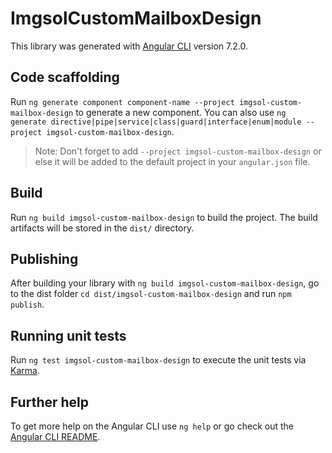 # ImgsolCustomMailboxDesign

This library was generated with [Angular CLI](https://github.com/angular/angular-cli) version 7.2.0.

## Code scaffolding

Run `ng generate component component-name --project imgsol-custom-mailbox-design` to generate a new component. You can also use `ng generate directive|pipe|service|class|guard|interface|enum|module --project imgsol-custom-mailbox-design`.
> Note: Don't forget to add `--project imgsol-custom-mailbox-design` or else it will be added to the default project in your `angular.json` file. 

## Build

Run `ng build imgsol-custom-mailbox-design` to build the project. The build artifacts will be stored in the `dist/` directory.

## Publishing

After building your library with `ng build imgsol-custom-mailbox-design`, go to the dist folder `cd dist/imgsol-custom-mailbox-design` and run `npm publish`.

## Running unit tests

Run `ng test imgsol-custom-mailbox-design` to execute the unit tests via [Karma](https://karma-runner.github.io).

## Further help

To get more help on the Angular CLI use `ng help` or go check out the [Angular CLI README](https://github.com/angular/angular-cli/blob/master/README.md).
